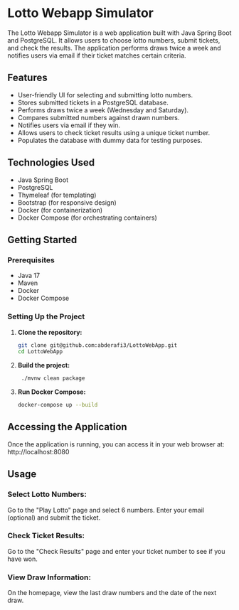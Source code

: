 # Lotto Webapp Simulator

The Lotto Webapp Simulator is a web application built with Java Spring Boot and PostgreSQL. It allows users to choose lotto numbers, submit tickets, and check the results. The application performs draws twice a week and notifies users via email if their ticket matches certain criteria.

## Features

- User-friendly UI for selecting and submitting lotto numbers.
- Stores submitted tickets in a PostgreSQL database.
- Performs draws twice a week (Wednesday and Saturday).
- Compares submitted numbers against drawn numbers.
- Notifies users via email if they win.
- Allows users to check ticket results using a unique ticket number.
- Populates the database with dummy data for testing purposes.

## Technologies Used

- Java Spring Boot
- PostgreSQL
- Thymeleaf (for templating)
- Bootstrap (for responsive design)
- Docker (for containerization)
- Docker Compose (for orchestrating containers)

## Getting Started

### Prerequisites

- Java 17
- Maven
- Docker
- Docker Compose

### Setting Up the Project

1. **Clone the repository:**

   ```bash
   git clone git@github.com:abderafi3/LottoWebApp.git
   cd LottoWebApp
2. **Build the project:**
   ```bash
    ./mvnw clean package
   
4. **Run Docker Compose:**
   ```bash
   docker-compose up --build

## Accessing the Application

Once the application is running, you can access it in your web browser at: http://localhost:8080

## Usage

### Select Lotto Numbers:
Go to the "Play Lotto" page and select 6 numbers.
Enter your email (optional) and submit the ticket.

### Check Ticket Results:
Go to the "Check Results" page and enter your ticket number to see if you have won.
### View Draw Information:
On the homepage, view the last draw numbers and the date of the next draw.

